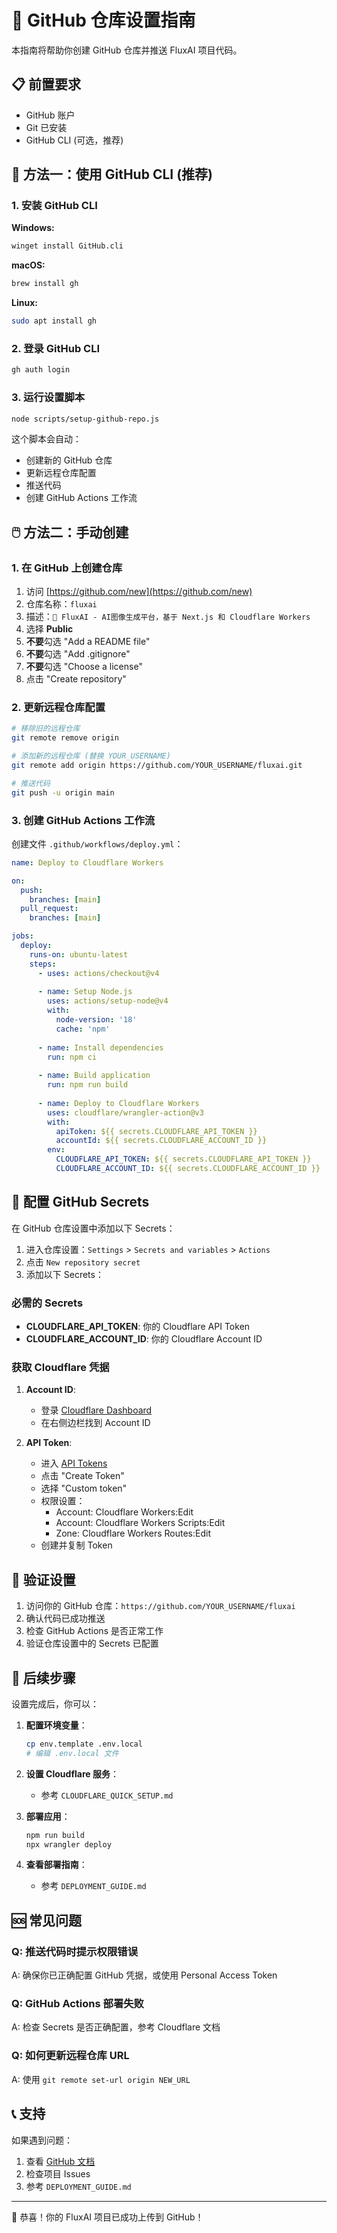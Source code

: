 # 🐙 GitHub 仓库设置指南

本指南将帮助你创建 GitHub 仓库并推送 FluxAI 项目代码。

## 📋 前置要求

- GitHub 账户
- Git 已安装
- GitHub CLI (可选，推荐)

## 🚀 方法一：使用 GitHub CLI (推荐)

### 1. 安装 GitHub CLI

**Windows:**
```bash
winget install GitHub.cli
```

**macOS:**
```bash
brew install gh
```

**Linux:**
```bash
sudo apt install gh
```

### 2. 登录 GitHub CLI

```bash
gh auth login
```

### 3. 运行设置脚本

```bash
node scripts/setup-github-repo.js
```

这个脚本会自动：
- 创建新的 GitHub 仓库
- 更新远程仓库配置
- 推送代码
- 创建 GitHub Actions 工作流

## 🖱️ 方法二：手动创建

### 1. 在 GitHub 上创建仓库

1. 访问 [https://github.com/new](https://github.com/new)
2. 仓库名称：`fluxai`
3. 描述：`🚀 FluxAI - AI图像生成平台，基于 Next.js 和 Cloudflare Workers`
4. 选择 **Public**
5. **不要**勾选 "Add a README file"
6. **不要**勾选 "Add .gitignore"
7. **不要**勾选 "Choose a license"
8. 点击 "Create repository"

### 2. 更新远程仓库配置

```bash
# 移除旧的远程仓库
git remote remove origin

# 添加新的远程仓库 (替换 YOUR_USERNAME)
git remote add origin https://github.com/YOUR_USERNAME/fluxai.git

# 推送代码
git push -u origin main
```

### 3. 创建 GitHub Actions 工作流

创建文件 `.github/workflows/deploy.yml`：

```yaml
name: Deploy to Cloudflare Workers

on:
  push:
    branches: [main]
  pull_request:
    branches: [main]

jobs:
  deploy:
    runs-on: ubuntu-latest
    steps:
      - uses: actions/checkout@v4
      
      - name: Setup Node.js
        uses: actions/setup-node@v4
        with:
          node-version: '18'
          cache: 'npm'
      
      - name: Install dependencies
        run: npm ci
      
      - name: Build application
        run: npm run build
      
      - name: Deploy to Cloudflare Workers
        uses: cloudflare/wrangler-action@v3
        with:
          apiToken: ${{ secrets.CLOUDFLARE_API_TOKEN }}
          accountId: ${{ secrets.CLOUDFLARE_ACCOUNT_ID }}
        env:
          CLOUDFLARE_API_TOKEN: ${{ secrets.CLOUDFLARE_API_TOKEN }}
          CLOUDFLARE_ACCOUNT_ID: ${{ secrets.CLOUDFLARE_ACCOUNT_ID }}
```

## 🔐 配置 GitHub Secrets

在 GitHub 仓库设置中添加以下 Secrets：

1. 进入仓库设置：`Settings` > `Secrets and variables` > `Actions`
2. 点击 `New repository secret`
3. 添加以下 Secrets：

### 必需的 Secrets

- **CLOUDFLARE_API_TOKEN**: 你的 Cloudflare API Token
- **CLOUDFLARE_ACCOUNT_ID**: 你的 Cloudflare Account ID

### 获取 Cloudflare 凭据

1. **Account ID**: 
   - 登录 [Cloudflare Dashboard](https://dash.cloudflare.com/)
   - 在右侧边栏找到 Account ID

2. **API Token**:
   - 进入 [API Tokens](https://dash.cloudflare.com/profile/api-tokens)
   - 点击 "Create Token"
   - 选择 "Custom token"
   - 权限设置：
     - Account: Cloudflare Workers:Edit
     - Account: Cloudflare Workers Scripts:Edit
     - Zone: Cloudflare Workers Routes:Edit
   - 创建并复制 Token

## 📝 验证设置

1. 访问你的 GitHub 仓库：`https://github.com/YOUR_USERNAME/fluxai`
2. 确认代码已成功推送
3. 检查 GitHub Actions 是否正常工作
4. 验证仓库设置中的 Secrets 已配置

## 🔄 后续步骤

设置完成后，你可以：

1. **配置环境变量**：
   ```bash
   cp env.template .env.local
   # 编辑 .env.local 文件
   ```

2. **设置 Cloudflare 服务**：
   - 参考 `CLOUDFLARE_QUICK_SETUP.md`

3. **部署应用**：
   ```bash
   npm run build
   npx wrangler deploy
   ```

4. **查看部署指南**：
   - 参考 `DEPLOYMENT_GUIDE.md`

## 🆘 常见问题

### Q: 推送代码时提示权限错误
A: 确保你已正确配置 GitHub 凭据，或使用 Personal Access Token

### Q: GitHub Actions 部署失败
A: 检查 Secrets 是否正确配置，参考 Cloudflare 文档

### Q: 如何更新远程仓库 URL
A: 使用 `git remote set-url origin NEW_URL`

## 📞 支持

如果遇到问题：

1. 查看 [GitHub 文档](https://docs.github.com/)
2. 检查项目 Issues
3. 参考 `DEPLOYMENT_GUIDE.md`

---

🎉 恭喜！你的 FluxAI 项目已成功上传到 GitHub！ 